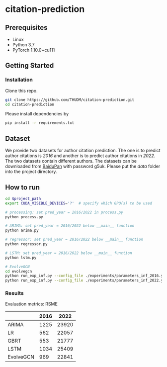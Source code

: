 # citation-prediction

## Prerequisites
- Linux
- Python 3.7
- PyTorch 1.10.0+cu111

## Getting Started

### Installation

Clone this repo.

```bash
git clone https://github.com/THUDM/citation-prediction.git
cd citation-prediction
```

Please install dependencies by

```bash
pip install -r requirements.txt
```

## Dataset
We provide two datasets for author citation prediction. The one is to predict author citations is _2016_ and another is to predict author citations in _2022_. The two datasets contain different authors. The datasets can be downloaded from [BaiduPan](https://pan.baidu.com/s/1O4Jr2NWGKLelnhQBjL50Zw?pwd=g5uk) with password g5uk. Please put the _data_ folder into the project directory.

## How to run
```bash
cd $project_path
export CUDA_VISIBLE_DEVICES='?'  # specify which GPU(s) to be used

# processing: set pred_year = 2016/2022 in process.py
python process.py   

# ARIMA: set pred_year = 2016/2022 below __main__ function
python arima.py

# regressor: set pred_year = 2016/2022 below __main__ function
python regressor.py

# LSTM: set pred_year = 2016/2022 below __main__ function
python lstm.py

# EvolveGCN
cd evolvegcn
python run_exp_inf.py --config_file ./experiments/parameters_inf_2016.yaml
python run_exp_inf.py --config_file ./experiments/parameters_inf_2022.yaml
```

### Results 

Evaluation metrics: RSME

|       | 2016 | 2022 |
|-------|-------|-----|
| ARIMA  | 1225 | 23920 |
| LR  | 562 | 22057 |
| GBRT | 553 | 21777 |
| LSTM | 1034 | 25409 |
| EvolveGCN | 969 | 22841 |
